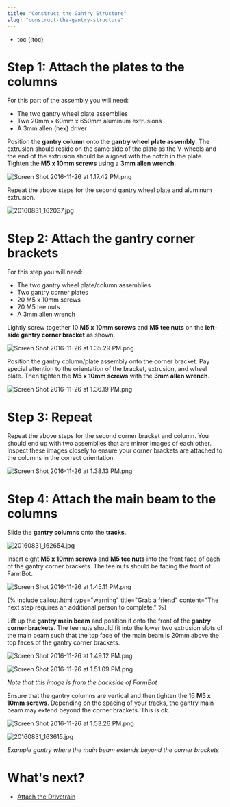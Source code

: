 ```yaml
---
title: "Construct the Gantry Structure"
slug: "construct-the-gantry-structure"
---
```


* toc
{:toc}

# Step 1: Attach the plates to the columns
For this part of the assembly you will need:
* The two gantry wheel plate assemblies
* Two 20mm x 60mm x 650mm aluminum extrusions
* A 3mm allen (hex) driver

Position the **gantry column** onto the **gantry wheel plate assembly**. The extrusion should reside on the same side of the plate as the V-wheels and the end of the extrusion should be aligned with the notch in the plate. Tighten the **M5 x 10mm screws** using a **3mm allen wrench**.

![Screen Shot 2016-11-26 at 1.17.42 PM.png](_images/Screen_Shot_2016-11-26_at_1.17.42_PM.png)

Repeat the above steps for the second gantry wheel plate and aluminum extrusion.

![20160831_162037.jpg](_images/20160831_162037.jpg)

# Step 2: Attach the gantry corner brackets

For this step you will need:
* The two gantry wheel plate/column assemblies
* Two gantry corner plates
* 20 M5 x 10mm screws
* 20 M5 tee nuts
* A 3mm allen wrench

Lightly screw together 10 **M5 x 10mm screws** and **M5 tee nuts** on the **left-side gantry corner bracket** as shown.

![Screen Shot 2016-11-26 at 1.35.29 PM.png](_images/Screen_Shot_2016-11-26_at_1.35.29_PM.png)

Position the gantry column/plate assembly onto the corner bracket. Pay special attention to the orientation of the bracket, extrusion, and wheel plate. Then tighten the **M5 x 10mm screws** with the **3mm allen wrench**.

![Screen Shot 2016-11-26 at 1.36.19 PM.png](_images/Screen_Shot_2016-11-26_at_1.36.19_PM.png)

# Step 3: Repeat
Repeat the above steps for the second corner bracket and column. You should end up with two assemblies that are mirror images of each other. Inspect these images closely to ensure your corner brackets are attached to the columns in the correct orientation.

![Screen Shot 2016-11-26 at 1.38.13 PM.png](_images/Screen_Shot_2016-11-26_at_1.38.13_PM.png)

# Step 4: Attach the main beam to the columns

Slide the **gantry columns** onto the **tracks**.

![20160831_162654.jpg](_images/20160831_162654.jpg)

Insert eight **M5 x 10mm screws** and **M5 tee nuts** into the front face of each of the gantry corner brackets. The tee nuts should be facing the front of FarmBot.

![Screen Shot 2016-11-26 at 1.45.11 PM.png](_images/Screen_Shot_2016-11-26_at_1.45.11_PM.png)



{%
include callout.html
type="warning"
title="Grab a friend"
content="The next step requires an additional person to complete."
%}

Lift up the **gantry main beam** and position it onto the front of the **gantry corner brackets**. The tee nuts should fit into the lower two extrusion slots of the main beam such that the top face of the main beam is 20mm above the top faces of the gantry corner brackets.

![Screen Shot 2016-11-26 at 1.49.12 PM.png](_images/Screen_Shot_2016-11-26_at_1.49.12_PM.png)



![Screen Shot 2016-11-26 at 1.51.09 PM.png](_images/Screen_Shot_2016-11-26_at_1.51.09_PM.png)

_Note that this image is from the backside of FarmBot_

Ensure that the gantry columns are vertical and then tighten the 16 **M5 x 10mm screws**. Depending on the spacing of your tracks, the gantry main beam may extend beyond the corner brackets. This is ok.

![Screen Shot 2016-11-26 at 1.53.26 PM.png](_images/Screen_Shot_2016-11-26_at_1.53.26_PM.png)



![20160831_163615.jpg](_images/20160831_163615.jpg)

_Example gantry where the main beam extends beyond the corner brackets_


# What's next?

 * [Attach the Drivetrain](attach-the-drivetrain.md)
